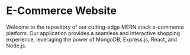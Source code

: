 # E-Commerce Website

Welcome to the repository of our cutting-edge MERN stack e-commerce platform. Our application provides a seamless and interactive shopping experience, leveraging the power of MongoDB, Express.js, React, and Node.js.

